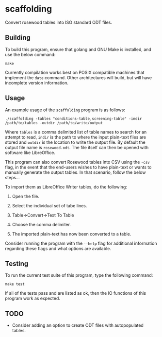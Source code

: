 # scaffolding

Convert rosewood tables into ISO standard ODT files.

## Building

To build this program, ensure that golang and GNU Make is installed, and
use the below command:

`make`

Currently compilation works best on POSIX compatible machines that implement
the `date` command. Other architectures will build, but will have incomplete
version information.

## Usage

An example usage of the `scaffolding` program is as follows:

```
./scaffolding -tables "conditions-table,screening-table" -indir /path/to/tables -outdir /path/to/write/output
```

Where `tables` is a comma delimited list of table names to search for an
attempt to read, `indir` is the path to where the input plain-text files
are stored and `outdir` is the location to write the output file. By default
the output file name is `rosewood.odt`. The file itself can then be opened
with software like LibreOffice.

This program can also convert Rosewood tables into CSV using the `-csv` flag,
in the event that the end-users wishes to have plain-text or wants to manually
generate the output tables. In that scenario, follow the below steps...

To import them as LibreOffice Writer tables, do the following:

1) Open the file.

2) Select the individual set of tabe lines.

3) Table->Convert->Text To Table

4) Choose the comma delimiter.

5) The imported plain-text has now been converted to a table.

Consider running the program with the `--help` flag for additional
information regarding these flags and what options are available.

## Testing

To run the current test suite of this program, type the following command:

`make test`

If all of the tests pass and are listed as ok, then the IO functions of this
program work as expected.

## TODO

* Consider adding an option to create ODT files with autopopulated tables.
